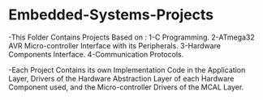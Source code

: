 # Embedded-Systems-Projects

-This Folder Contains Projects Based on :
                                    1-C Programming.
                                    2-ATmega32 AVR Micro-controller Interface with its Peripherals.
                                    3-Hardware Components Interface.
                                    4-Communication Protocols.

-Each Project Contains its own Implementation Code in the Application Layer, Drivers of the Hardware Abstraction Layer of each Hardware Component used, and the Micro-controller Drivers of the MCAL Layer.
